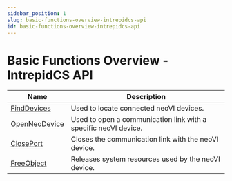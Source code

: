 ```yaml
---
sidebar_position: 1
slug: basic-functions-overview-intrepidcs-api
id: basic-functions-overview-intrepidcs-api
---
```


# Basic Functions Overview - IntrepidCS API

| Name                                                    | Description                                                     |
| ------------------------------------------------------- | --------------------------------------------------------------- |
| [FindDevices](finddevices-method.md)                    | Used to locate connected neoVI devices.                         |
| [OpenNeoDevice](openneodevice-method-intrepidcs-api.md) | Used to open a communication link with a specific neoVI device. |
| [ClosePort](closeport-method-intrepidcs-api.md)         | Closes the communication link with the neoVI device.            |
| [FreeObject](freeobject-method-intrepidcs-api.md)       | Releases system resources used by the neoVI device.             |